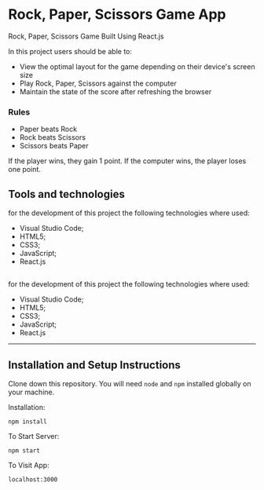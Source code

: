 # Rock, Paper, Scissors Game App

Rock, Paper, Scissors Game Built Using React.js

In this project users should be able to:

- View the optimal layout for the game depending on their device's screen size
- Play Rock, Paper, Scissors against the computer
- Maintain the state of the score after refreshing the browser



### Rules

- Paper beats Rock
- Rock beats Scissors
- Scissors beats Paper

If the player wins, they gain 1 point. If the computer wins, the player loses one point.




## Tools and technologies
for the development of this project the following technologies where used:
- Visual Studio Code;
- HTML5;
- CSS3;
- JavaScript;
- React.js

## 
for the development of this project the following technologies where used:
- Visual Studio Code;
- HTML5;
- CSS3;
- JavaScript;
- React.js
---
## Installation and Setup Instructions


Clone down this repository. You will need `node` and `npm` installed globally on your machine.  

Installation:

`npm install`  

To Start Server:

`npm start`  

To Visit App:

`localhost:3000`